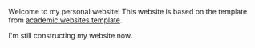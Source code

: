 Welcome to my personal website! This website is based on the template from [academic websites template](https://github.com/academicpages/academicpages.github.io).

I'm still constructing my website now.
